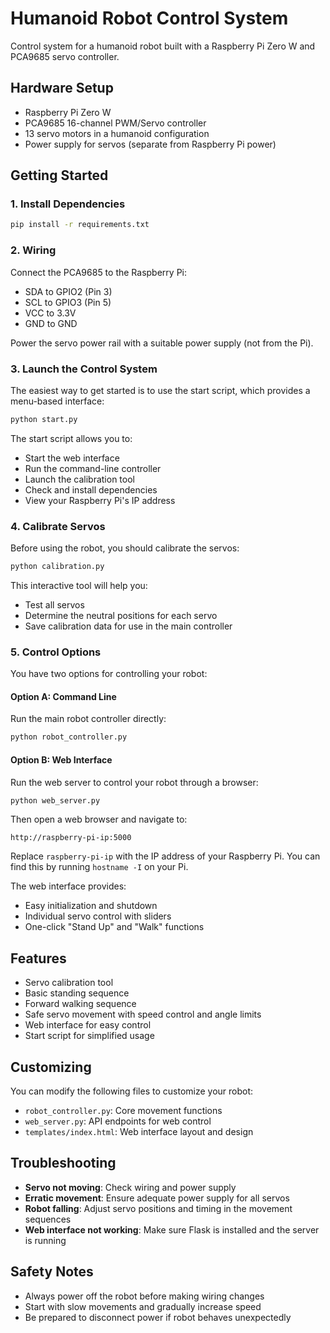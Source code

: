 # Humanoid Robot Control System

Control system for a humanoid robot built with a Raspberry Pi Zero W and PCA9685 servo controller.

## Hardware Setup

- Raspberry Pi Zero W
- PCA9685 16-channel PWM/Servo controller
- 13 servo motors in a humanoid configuration
- Power supply for servos (separate from Raspberry Pi power)

## Getting Started

### 1. Install Dependencies

```bash
pip install -r requirements.txt
```

### 2. Wiring

Connect the PCA9685 to the Raspberry Pi:
- SDA to GPIO2 (Pin 3)
- SCL to GPIO3 (Pin 5)
- VCC to 3.3V
- GND to GND

Power the servo power rail with a suitable power supply (not from the Pi).

### 3. Launch the Control System

The easiest way to get started is to use the start script, which provides a menu-based interface:

```bash
python start.py
```

The start script allows you to:
- Start the web interface
- Run the command-line controller
- Launch the calibration tool
- Check and install dependencies
- View your Raspberry Pi's IP address

### 4. Calibrate Servos

Before using the robot, you should calibrate the servos:

```bash
python calibration.py
```

This interactive tool will help you:
- Test all servos
- Determine the neutral positions for each servo
- Save calibration data for use in the main controller

### 5. Control Options

You have two options for controlling your robot:

#### Option A: Command Line

Run the main robot controller directly:

```bash
python robot_controller.py
```

#### Option B: Web Interface

Run the web server to control your robot through a browser:

```bash
python web_server.py
```

Then open a web browser and navigate to:
```
http://raspberry-pi-ip:5000
```

Replace `raspberry-pi-ip` with the IP address of your Raspberry Pi. You can find this by running `hostname -I` on your Pi.

The web interface provides:
- Easy initialization and shutdown
- Individual servo control with sliders
- One-click "Stand Up" and "Walk" functions

## Features

- Servo calibration tool
- Basic standing sequence
- Forward walking sequence
- Safe servo movement with speed control and angle limits
- Web interface for easy control
- Start script for simplified usage

## Customizing

You can modify the following files to customize your robot:

- `robot_controller.py`: Core movement functions
- `web_server.py`: API endpoints for web control
- `templates/index.html`: Web interface layout and design

## Troubleshooting

- **Servo not moving**: Check wiring and power supply
- **Erratic movement**: Ensure adequate power supply for all servos
- **Robot falling**: Adjust servo positions and timing in the movement sequences
- **Web interface not working**: Make sure Flask is installed and the server is running

## Safety Notes

- Always power off the robot before making wiring changes
- Start with slow movements and gradually increase speed
- Be prepared to disconnect power if robot behaves unexpectedly